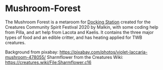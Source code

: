 # Mushroom-Forest
The Mushroom Forest is a metaroom for [Docking Station](https://creatures.wiki/Docking_Station) created for the Creatures Community Spirit Festival 2020 by Malkin, with some coding help from Pilla, and art help from Lacota and Kaelis.  It contains the three major types of food and an edible critter, and has heating applied for TWB creatures.

Background from pixabay: https://pixabay.com/photos/violet-laccaria-mushroom-478055/
Sharmflower from the Creatures Wiki: https://creatures.wiki/File:Sharmflower.c16

